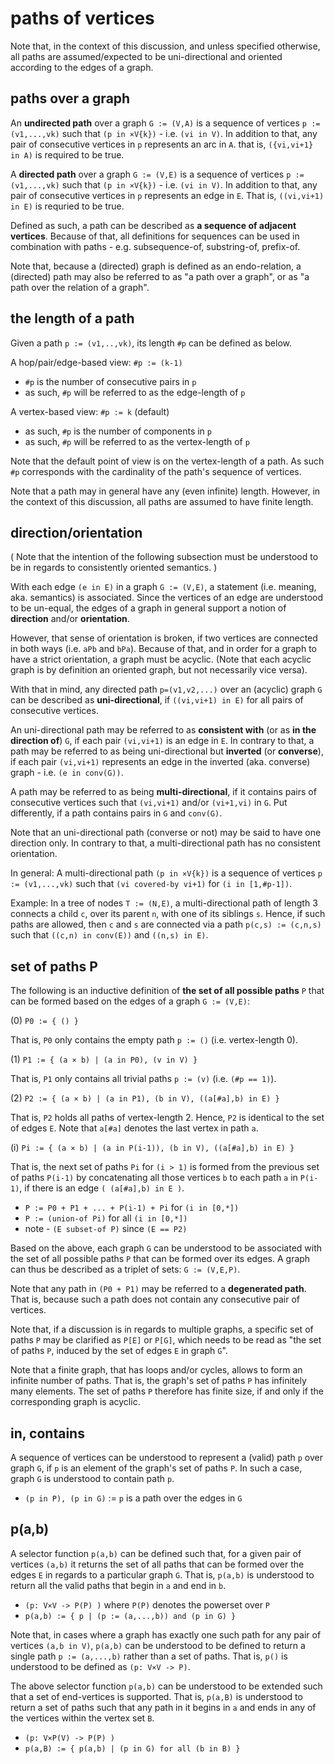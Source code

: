 
<!-- ======================================================================= -->
# paths of vertices

Note that, in the context of this discussion, and unless specified otherwise,
all paths are assumed/expected to be uni-directional and oriented according
to the edges of a graph.

<!-- ======================================================================= -->
## paths over a graph

An **undirected path** over a graph `G := (V,A)` is a sequence of vertices
`p := (v1,...,vk)` such that `(p in ×V{k})` - i.e. `(vi in V)`. In addition
to that, any pair of consecutive vertices in `p` represents an arc in `A`.
that is, `({vi,vi+1} in A)` is required to be true.

A **directed path** over a graph `G := (V,E)` is a sequence of vertices
`p := (v1,...,vk)` such that `(p in ×V{k})` - i.e. `(vi in V)`. In addition
to that, any pair of consecutive vertices in `p` represents an edge in `E`.
That is, `((vi,vi+1) in E)` is requried to be true.

Defined as such, a path can be described as **a sequence of adjacent vertices**.
Because of that, all definitions for sequences can be used in combination
with paths - e.g. subsequence-of, substring-of, prefix-of.

Note that, because a (directed) graph is defined as an endo-relation,
a (directed) path may also be referred to as "a path over a graph",
or as "a path over the relation of a graph".

<!-- ======================================================================= -->
## the length of a path

Given a path `p := (v1,..,vk)`, its length `#p` can be defined as below.

A hop/pair/edge-based view: `#p := (k-1)`

* `#p` is the number of consecutive pairs in `p`
* as such, `#p` will be referred to as the edge-length of `p`

A vertex-based view: `#p := k` (default)

* as such, `#p` is the number of components in `p`
* as such, `#p` will be referred to as the vertex-length of `p`

Note that the default point of view is on the vertex-length of a path. As such
`#p` corresponds with the cardinality of the path's sequence of vertices.

Note that a path may in general have any (even infinite) length. However, in
the context of this discussion, all paths are assumed to have finite length.

<!-- ======================================================================= -->
## direction/orientation

( Note that the intention of the following subsection must be understood to
be in regards to consistently oriented semantics. )

With each edge `(e in E)` in a graph `G := (V,E)`, a statement (i.e. meaning,
aka. semantics) is associated. Since the vertices of an edge are understood
to be un-equal, the edges of a graph in general support a notion of
**direction** and/or **orientation**.

However, that sense of orientation is broken, if two vertices are connected
in both ways (i.e. `aPb` and `bPa`). Because of that, and in order for a graph
to have a strict orientation, a graph must be acyclic. (Note that each acyclic
graph is by definition an oriented graph, but not necessarily vice versa).

With that in mind, any directed path `p=(v1,v2,...)` over an (acyclic) graph
`G` can be described as **uni-directional**, if `((vi,vi+1) in E)` for all
pairs of consecutive vertices.

An uni-directional path may be referred to as **consistent with** (or as
**in the direction of**) `G`, if each pair `(vi,vi+1)` is an edge in `E`.
In contrary to that, a path may be referred to as being uni-directional but **inverted** (or **converse**), if each pair `(vi,vi+1)` represents an edge
in the inverted (aka. converse) graph - i.e. `(e in conv(G))`.

A path may be referred to as being **multi-directional**, if it contains pairs
of consecutive vertices such that `(vi,vi+1)` and/or `(vi+1,vi)` in `G`. Put
differently, if a path contains pairs in `G` and `conv(G)`.

Note that an uni-directional path (converse or not) may be said to have one
direction only. In contrary to that, a multi-directional path has no consistent
orientation.

In general: A multi-directional path `(p in ×V{k})` is a sequence of vertices
`p := (v1,...,vk)` such that `(vi covered-by vi+1)` for `(i in [1,#p-1])`.

Example: In a tree of nodes `T := (N,E)`, a multi-directional path of length
3 connects a child `c`, over its parent `n`, with one of its siblings `s`.
Hence, if such paths are allowed, then `c` and `s` are connected via a path
`p(c,s) := (c,n,s)` such that `((c,n) in conv(E))` and `((n,s) in E)`.

<!-- ======================================================================= -->
## set of paths P

The following is an inductive definition of **the set of all possible paths**
`P` that can be formed based on the edges of a graph `G := (V,E)`:

(0) `P0 := { () }`

That is, `P0` only contains the empty path `p := ()` (i.e. vertex-length 0).

(1) `P1 := { (a × b) | (a in P0), (v in V) }`

That is, `P1` only contains all trivial paths `p := (v)` (i.e. `(#p == 1)`).

(2) `P2 := { (a × b) | (a in P1), (b in V), ((a[#a],b) in E) }`

That is, `P2` holds all paths of vertex-length 2.
Hence, `P2` is identical to the set of edges `E`.
Note that `a[#a]` denotes the last vertex in path `a`.

(i) `Pi := { (a × b) | (a in P(i-1)), (b in V), ((a[#a],b) in E) }`

That is, the next set of paths `Pi` for `(i > 1)` is formed from the previous
set of paths `P(i-1)` by concatenating all those vertices `b` to each path `a`
in `P(i-1)`, if there is an edge `( (a[#a],b) in E )`.

* `P := P0 + P1 + ... + P(i-1) + Pi` for `(i in [0,*])`
* `P := (union-of Pi)` for all `(i in [0,*])`
* note - `(E subset-of P)` since `(E == P2)`

Based on the above, each graph `G` can be understood to be associated with the
set of all possible paths `P` that can be formed over its edges. A graph can
thus be described as a triplet of sets: `G := (V,E,P)`.

Note that any path in `(P0 + P1)` may be referred to a **degenerated path**.
That is, because such a path does not contain any consecutive pair of vertices.

Note that, if a discussion is in regards to multiple graphs, a specific set
of paths `P` may be clarified as `P[E]` or `P[G]`, which needs to be read as
"the set of paths `P`, induced by the set of edges `E` in graph `G`".

Note that a finite graph, that has loops and/or cycles, allows to form an
infinite number of paths. That is, the graph's set of paths `P` has infinitely
many elements. The set of paths `P` therefore has finite size, if and only
if the corresponding graph is acyclic.

<!-- ======================================================================= -->
## in, contains

A sequence of vertices can be understood to represent a (valid) path `p` over
graph `G`, if `p` is an element of the graph's set of paths `P`. In such a case,
graph `G` is understood to contain path `p`.

* `(p in P), (p in G)` := `p` is a path over the edges in `G`

<!-- ======================================================================= -->
## p(a,b)

A selector function `p(a,b)` can be defined such that, for a given pair of
vertices `(a,b)` it returns the set of all paths that can be formed over the
edges `E` in regards to a particular graph `G`. That is, `p(a,b)` is understood
to return all the valid paths that begin in `a` and end in `b`.

* `(p: V×V -> P(P) )` where `P(P)` denotes the powerset over `P`
* `p(a,b) := { p | (p := (a,...,b)) and (p in G) }`

Note that, in cases where a graph has exactly one such path for any pair of
vertices `(a,b in V)`, `p(a,b)` can be understood to be defined to return a
single path `p := (a,...,b)` rather than a set of paths. That is, `p()` is
understood to be defined as `(p: V×V -> P)`.

The above selector function `p(a,b)` can be understood to be extended such
that a set of end-vertices is supported. That is, `p(a,B)` is understood to
return a set of paths such that any path in it begins in `a` and ends in any
of the vertices within the vertex set `B`.

* `(p: V×P(V) -> P(P) )`
* `p(a,B) := { p(a,b) | (p in G) for all (b in B) }`
